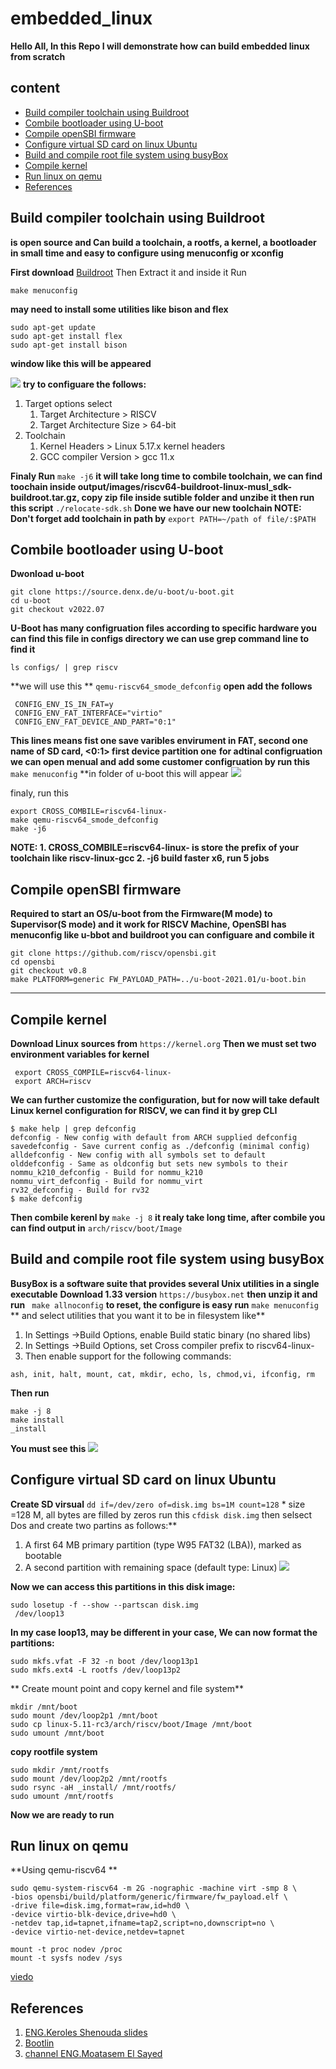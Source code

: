 # embedded_linux
**Hello All, In this Repo I will demonstrate how can build embedded linux from scratch**
## content 
- [Build compiler toolchain using Buildroot](#build-compiler-toolchain-using-Buildroot)
- [Combile bootloader using U-boot](#combile-bootloader-using-U-boot)
- [Compile openSBI firmware](#compile-openSBI-firmware)
- [Configure virtual SD card on linux Ubuntu](#configare-virtual-SD-card-on-linux-Ubuntu)
- [Build and compile root file system using busyBox](#build-and-compile-root-file-system-using-busyBox)
- [Compile kernel](#compile-kernel) 
- [Run linux on qemu](#Run-linux-on-qemu) 
- [References](#References) 

## Build compiler toolchain using Buildroot
**is open source and Can build a toolchain, a rootfs, a kernel, a bootloader in small time
and easy to configure using menuconfig or xconfig**

**First download** [Buildroot](https://buildroot.org/)
Then Extract it and inside it Run 

```
make menuconfig
```
**may need to install some utilities like bison and flex**

```
sudo apt-get update
sudo apt-get install flex
sudo apt-get install bison
```

**window like this will be appeared** 

![](https://github.com/bassamkhamis/embedded_linux/blob/main/Buildroot.png)
**try to configuare the follows:**
1. Target options select
   1. Target Architecture > RISCV
   2. Target Architecture Size > 64-bit
2. Toolchain
   1. Kernel Headers > Linux 5.17.x kernel headers
   2. GCC compiler Version > gcc 11.x

**Finaly Run** `make -j6`
**it will take long time to combile toolchain, we can find toochain inside output/images/riscv64-buildroot-linux-musl_sdk-buildroot.tar.gz, copy zip file inside sutible folder and unzibe it then run this script** `./relocate-sdk.sh`
**Done we have our new toolchain
NOTE: Don't forget add toolchain in path by** `export PATH=~/path of file/:$PATH`

## Combile bootloader using U-boot
 **Dwonload u-boot** 
 
 ```
 git clone https://source.denx.de/u-boot/u-boot.git
 cd u-boot
git checkout v2022.07
```
**U-Boot has many configruation files according to specific hardware you can find this file in configs directory we can use grep command line to find it**

```
ls configs/ | grep riscv
```

**we will use this ** `qemu-riscv64_smode_defconfig` **open add the follows**

```
 CONFIG_ENV_IS_IN_FAT=y
 CONFIG_ENV_FAT_INTERFACE="virtio"
 CONFIG_ENV_FAT_DEVICE_AND_PART="0:1"
```

**This lines means fist one save varibles envirument in FAT, second one <virtio> name of SD card, <0:1> first device partition one**
**for adtinal configruation we can open menual and add some customer configruation by run this** `make menuconfig` **in folder of u-boot
   this will appear 
   ![](https://github.com/bassamkhamis/embedded_linux/blob/main/u-boot.png)
   
   finaly, run this
   
   ```
   export CROSS_COMBILE=riscv64-linux-
   make qemu-riscv64_smode_defconfig
   make -j6
   ```
   **NOTE:
           1. CROSS_COMBILE=riscv64-linux- is store the prefix of your toolchain like riscv-linux-gcc
           2. -j6 build faster x6, run 5 jobs**
   

## Compile openSBI firmware
**Required to start an OS/u-boot from the Firmware(M mode) to Supervisor(S mode) and it work for RISCV Machine, OpenSBI has menuconfig like u-bbot and buildroot you can configuare and combile it**
   
```
git clone https://github.com/riscv/opensbi.git
cd opensbi
git checkout v0.8
make PLATFORM=generic FW_PAYLOAD_PATH=../u-boot-2021.01/u-boot.bin   
```
***
   
## Compile kernel  
 **Download Linux sources from** `https://kernel.org` **Then we must set two environment variables for kernel**
   
```
 export CROSS_COMPILE=riscv64-linux-
 export ARCH=riscv  
```
**We can further customize the configuration, but for now will take default Linux kernel configuration for RISCV, we can find it by grep CLI**
   
   ```
 $ make help | grep defconfig
defconfig - New config with default from ARCH supplied defconfig
savedefconfig - Save current config as ./defconfig (minimal config)
alldefconfig - New config with all symbols set to default
olddefconfig - Same as oldconfig but sets new symbols to their
nommu_k210_defconfig - Build for nommu_k210
nommu_virt_defconfig - Build for nommu_virt
rv32_defconfig - Build for rv32
$ make defconfig
   ```
  **Then combile kerenl by** `make -j 8` **it realy take long time, after combile you can find output in** `arch/riscv/boot/Image`   
   
   
## Build and compile root file system using busyBox
**BusyBox is a software suite that provides several Unix utilities in a single executable**
**Download 1.33 version** `https://busybox.net` **then unzip it and run** ` make allnoconfig` **to reset, the configure is easy run** `make menuconfig` ** and select utilities that you want it to be in filesystem like**
   
1. In Settings →Build Options, enable Build static binary (no shared libs)
2. In Settings →Build Options, set Cross compiler prefix to riscv64-linux-
3. Then enable support for the following commands:
   
`ash, init, halt, mount, cat, mkdir, echo, ls, chmod,vi, ifconfig, rm`
   
 **Then run** 
   ```
   make -j 8
   make install
   _install
   
   ```
   **You must see this**
    ![](https://github.com/bassamkhamis/embedded_linux/blob/main/linux%20tree.png)   
   
   
   
   
   
## Configure virtual SD card on linux Ubuntu 
**Create SD virsual** `dd if=/dev/zero of=disk.img bs=1M count=128` * size =128 M, all bytes are filled by zeros
run this `cfdisk disk.img`  then selsect Dos and create two partins as follows:**
   
   1. A first 64 MB primary partition (type W95 FAT32 (LBA)), marked as bootable
   2. A second partition with remaining space (default type: Linux)
![](https://github.com/bassamkhamis/embedded_linux/blob/main/SD_format.png)
   
   **Now we can access this partitions in this disk image:**
   
   ```
   sudo losetup -f --show --partscan disk.img
    /dev/loop13

   ```
   **In my case loop13, may be different in your case, We can now format the partitions:**
   ```
   sudo mkfs.vfat -F 32 -n boot /dev/loop13p1
   sudo mkfs.ext4 -L rootfs /dev/loop13p2

   ```
   ** Create mount point and copy kernel and file system**
   
   ```
   mkdir /mnt/boot
   sudo mount /dev/loop2p1 /mnt/boot
   sudo cp linux-5.11-rc3/arch/riscv/boot/Image /mnt/boot
   sudo umount /mnt/boot
   ```
   **copy rootfile system**
   ```
   sudo mkdir /mnt/rootfs
   sudo mount /dev/loop2p2 /mnt/rootfs
   sudo rsync -aH _install/ /mnt/rootfs/
   sudo umount /mnt/rootfs
   
   ```
**Now we are ready to run**


## Run linux on qemu
**Using qemu-riscv64 **
   ```
  sudo qemu-system-riscv64 -m 2G -nographic -machine virt -smp 8 \
-bios opensbi/build/platform/generic/firmware/fw_payload.elf \
-drive file=disk.img,format=raw,id=hd0 \
-device virtio-blk-device,drive=hd0 \
-netdev tap,id=tapnet,ifname=tap2,script=no,downscript=no \
-device virtio-net-device,netdev=tapnet 
   ```
   
   ```
mount -t proc nodev /proc
mount -t sysfs nodev /sys
   ```
[viedo](https://drive.google.com/drive/folders/1BspgTYwvK53VdBDBNc1VzwBbZp8ZT3_X?usp=sharing)
   
## References
   1. [ENG.Keroles Shenouda slides](https://l.facebook.com/l.php?u=https%3A%2F%2Fdrive.google.com%2Fdrive%2Fmobile%2Ffolders%2F1rHnM5Q70x2f1bcMJORJjZJ_GvnDiNfo_%3Ffbclid%3DIwAR0wRfBsWWplRAI7yFiA8voYWkk0Y4GIXAQHpSWnl4hIFJer6bC4RXH4_WU&h=AT2d2Fc_XP7UkP5lTFiDTFRGz21onsxE5ZhHOBGVkYraZciENKc0AbZmKb7KCZaL0kAHHESP5_ga-hQbIYcg4u8BxQs_DH6mQ5zQPaJ7tUtgg2lauyIl-SOvJqCJfKzs4icKMQ)
   2. [Bootlin](https://riscv.org/news/2020/12/embedded-linux-from-scratch-in-45-minutes-on-risc-v-bootlin/)
   3. [channel ENG.Moatasem El Sayed](https://www.youtube.com/watch?v=8hP-oQ242B8&list=PLkH1REggdbJpFXAzQqpjZgV1oghPsf9OH&index=17)
